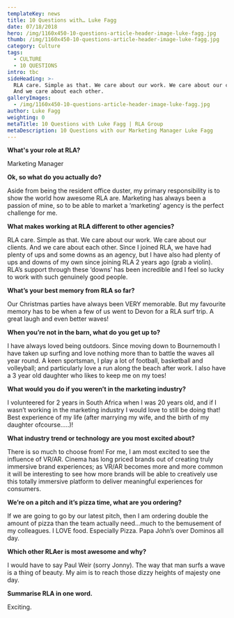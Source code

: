 ```yaml
---
templateKey: news
title: 10 Questions with… Luke Fagg
date: 07/18/2018
hero: /img/1160x450-10-questions-article-header-image-luke-fagg.jpg
thumb: /img/1160x450-10-questions-article-header-image-luke-fagg.jpg
category: Culture
tags:
  - CULTURE
  - 10 QUESTIONS
intro: tbc
sideHeading: >-
  RLA care. Simple as that. We care about our work. We care about our clients.
  And we care about each other.
galleryImages:
  - /img/1160x450-10-questions-article-header-image-luke-fagg.jpg
author: Luke Fagg
weighting: 0
metaTitle: 10 Questions with Luke Fagg | RLA Group
metaDescription: 10 Questions with our Marketing Manager Luke Fagg
---
```


**What's your role at RLA?**

Marketing Manager

**Ok, so what do you actually do?**

Aside from being the resident office duster, my primary responsibility is to show the world how awesome RLA are. Marketing has always been a passion of mine, so to be able to market a ‘marketing’ agency is the perfect challenge for me.

**What makes working at RLA different to other agencies?**

RLA care. Simple as that. We care about our work. We care about our clients. And we care about each other. Since I joined RLA, we have had plenty of ups and some downs as an agency, but I have also had plenty of ups and downs of my own since joining RLA 2 years ago (grab a violin). RLA’s support through these ‘downs’ has been incredible and I feel so lucky to work with such genuinely good people.

**What’s your best memory from RLA so far?**

Our Christmas parties have always been VERY memorable. But my favourite memory has to be when a few of us went to Devon for a RLA surf trip. A great laugh and even better waves!

**When you’re not in the barn, what do you get up to?**

I have always loved being outdoors. Since moving down to Bournemouth I have taken up surfing and love nothing more than to battle the waves all year round. A keen sportsman, I play a lot of football, basketball and volleyball; and particularly love a run along the beach after work. I also have a 3 year old daughter who likes to keep me on my toes!

**What would you do if you weren’t in the marketing industry?**

I volunteered for 2 years in South Africa when I was 20 years old, and if I wasn’t working in the marketing industry I would love to still be doing that! Best experience of my life (after marrying my wife, and the birth of my daughter ofcourse…..)!

**What industry trend or technology are you most excited about?**

There is so much to choose from! For me, I am most excited to see the influence of VR/AR. Cinema has long priced brands out of creating truly immersive brand experiences; as VR/AR becomes more and more common it will be interesting to see how more brands will be able to creatively use this totally immersive platform to deliver meaningful experiences for consumers.

**We’re on a pitch and it’s pizza time, what are you ordering?**

If we are going to go by our latest pitch, then I am ordering double the amount of pizza than the team actually need…much to the bemusement of my colleagues. I LOVE food. Especially Pizza. Papa John’s over Dominos all day.

**Which other RLAer is most awesome and why?**

I would have to say Paul Weir (sorry Jonny). The way that man surfs a wave is a thing of beauty. My aim is to reach those dizzy heights of majesty one day.

**Summarise RLA in one word.**

Exciting.
